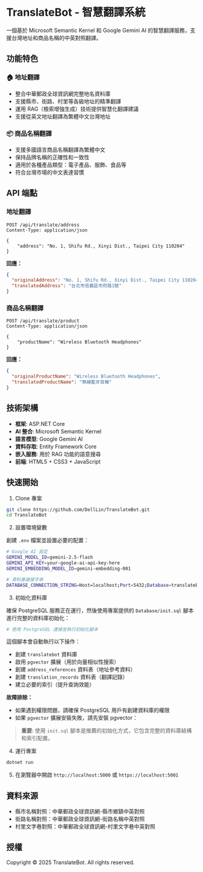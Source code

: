 # TranslateBot - 智慧翻譯系統

一個基於 Microsoft Semantic Kernel 和 Google Gemini AI 的智慧翻譯服務，支援台灣地址和商品名稱的中英對照翻譯。

## 功能特色

### 🏠 地址翻譯

- 整合中華郵政全球資訊網完整地名資料庫
- 支援縣市、街路、村里等各級地址的精準翻譯
- 運用 RAG（檢索增強生成）技術提供智慧化翻譯建議
- 支援從英文地址翻譯為繁體中文台灣地址

### 📦 商品名稱翻譯

- 支援多國語言商品名稱翻譯為繁體中文
- 保持品牌名稱的正確性和一致性
- 適用於各種產品類型：電子產品、服飾、食品等
- 符合台灣市場的中文表達習慣

## API 端點

### 地址翻譯

```
POST /api/translate/address
Content-Type: application/json

{
    "address": "No. 1, Shifu Rd., Xinyi Dist., Taipei City 110204"
}
```

**回應：**

```json
{
  "originalAddress": "No. 1, Shifu Rd., Xinyi Dist., Taipei City 110204",
  "translatedAddress": "台北市信義區市府路1號"
}
```

### 商品名稱翻譯

```
POST /api/translate/product
Content-Type: application/json

{
    "productName": "Wireless Bluetooth Headphones"
}
```

**回應：**

```json
{
  "originalProductName": "Wireless Bluetooth Headphones",
  "translatedProductName": "無線藍牙耳機"
}
```

## 技術架構

- **框架**: ASP.NET Core
- **AI 整合**: Microsoft Semantic Kernel
- **語言模型**: Google Gemini AI
- **資料存取**: Entity Framework Core
- **嵌入服務**: 用於 RAG 功能的語意搜尋
- **前端**: HTML5 + CSS3 + JavaScript

## 快速開始

1. Clone 專案

```bash
git clone https://github.com/DellLin/TranslateBot.git
cd TranslateBot
```

2. 設置環境變數

創建 `.env` 檔案並設置必要的配置：

```bash
# Google AI 設定
GEMINI_MODEL_ID=gemini-2.5-flash
GEMINI_API_KEY=your-google-ai-api-key-here
GEMINI_EMBEDDING_MODEL_ID=gemini-embedding-001

# 資料庫連接字串
DATABASE_CONNECTION_STRING=Host=localhost;Port=5432;Database=translatebot;Username=postgres;Password=your-password-here
```

3. 初始化資料庫

確保 PostgreSQL 服務正在運行，然後使用專案提供的 `Database/init.sql` 腳本進行完整的資料庫初始化：

```bash
# 使用 PostgreSQL 連接並執行初始化腳本
```

這個腳本會自動執行以下操作：

- 創建 `translatebot` 資料庫
- 啟用 `pgvector` 擴展（用於向量相似性搜索）
- 創建 `address_references` 資料表（地址參考資料）
- 創建 `translation_records` 資料表（翻譯記錄）
- 建立必要的索引（提升查詢效能）

**故障排除：**

- 如果遇到權限問題，請確保 PostgreSQL 用戶有創建資料庫的權限
- 如果 `pgvector` 擴展安裝失敗，請先安裝 pgvector：

> **重要**: 使用 `init.sql` 腳本是推薦的初始化方式，它包含完整的資料庫結構和索引配置。

4. 運行專案

```bash
dotnet run
```

5. 在瀏覽器中開啟 `http://localhost:5000` 或 `https://localhost:5001`

## 資料來源

- 縣市名稱對照：中華郵政全球資訊網-縣市鄉鎮中英對照
- 街路名稱對照：中華郵政全球資訊網-街路名稱中英對照
- 村里文字巷對照：中華郵政全球資訊網-村里文字巷中英對照

## 授權

Copyright © 2025 TranslateBot. All rights reserved.
